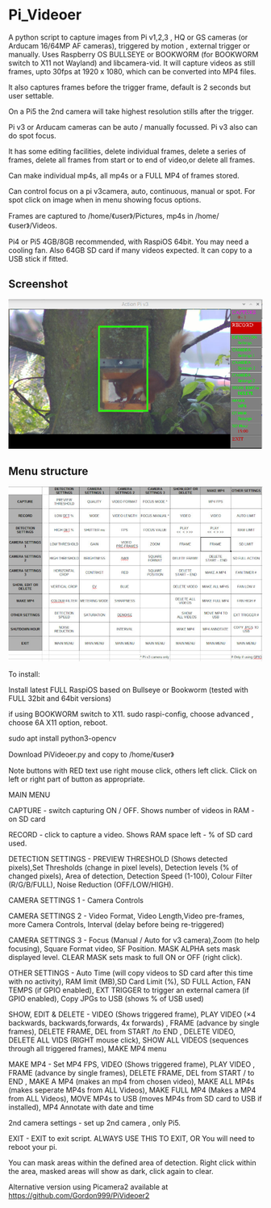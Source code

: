 # Pi_Videoer

A python script to capture images from Pi v1,2,3 , HQ or GS cameras (or Arducam 16/64MP AF cameras), triggered by motion , external trigger or manually. Uses Raspberry OS BULLSEYE or BOOKWORM (for BOOKWORM switch to X11 not Wayland) and libcamera-vid.
It will capture videos as still frames, upto 30fps at 1920 x 1080, which can be converted into MP4 files.

lt also captures frames before the trigger frame, default is 2 seconds but user settable.

On a Pi5 the 2nd camera will take highest resolution stills after the trigger.

Pi v3 or Arducam cameras can be auto / manually focussed. Pi v3 also can do spot focus.

lt has some editing facilities, delete individual frames, delete a series of frames, delete all frames from start or to end of video,or delete all frames.

Can make individual mp4s, all mp4s  or a FULL MP4 of frames stored.

Can control focus on a pi v3camera, auto, continuous,  manual or spot. For spot click on image when in menu showing focus options.

Frames are captured to /home/《user》/Pictures, mp4s in /home/《user》/Videos.

Pi4 or Pi5 4GB/8GB recommended, with RaspiOS 64bit. You may need a cooling fan. Also 64GB SD card if many videos expected. It can copy to a USB stick if fitted.

## Screenshot

![screenshot](screen002.jpg)

## Menu structure

![Menus](menus.jpg)

To install:

Install latest FULL RaspiOS based on Bullseye or Bookworm (tested with FULL 32bit and 64bit versions)

if using BOOKWORM switch to X11. sudo raspi-config, choose advanced , choose 6A X11 option, reboot.

sudo apt install python3-opencv

Download PiVideoer.py and copy to /home/《user》

Note buttons with RED text use right mouse click, others left click. Click on left or right part of button as appropriate.

MAIN MENU

CAPTURE - switch capturing ON / OFF. Shows number of videos in RAM - on SD card

RECORD  - click to capture a video. Shows RAM space left - % of SD card used.

DETECTION SETTINGS - PREVIEW THRESHOLD (Shows detected pixels),Set Thresholds (change in pixel levels), Detection levels (% of changed pixels), Area of detection, Detection Speed (1-100), Colour Filter (R/G/B/FULL), Noise Reduction (OFF/LOW/HIGH).

CAMERA SETTINGS 1 -  Camera Controls

CAMERA SETTINGS 2 - Video Format, Video Length,Video pre-frames, more Camera Controls, Interval (delay before being re-triggered)

CAMERA SETTINGS 3 -  Focus (Manual / Auto for v3 camera),Zoom (to help focusing), Square Format video, SF Position. MASK ALPHA sets mask displayed level. CLEAR MASK sets mask to full ON or OFF (right click).

OTHER SETTINGS    - Auto Time (will copy videos to SD card after this time with no activity), RAM limit (MB),SD Card Limit (%), SD FULL Action, FAN TEMPS (if GPIO enabled), EXT TRIGGER to trigger an external camera (if GPIO enabled), Copy JPGs to USB (shows % of USB used)

SHOW, EDIT & DELETE     - VIDEO (Shows triggered frame), PLAY VIDEO (×4 backwards, backwards,forwards, 4x forwards) , FRAME (advance by single frames), DELETE FRAME, DEL from START /to END , DELETE VIDEO, DELETE ALL VIDS (RIGHT mouse click), SHOW ALL VIDEOS (sequences through all triggered frames), MAKE MP4 menu

MAKE MP4  - Set MP4 FPS, VIDEO (Shows triggered frame), PLAY VIDEO , FRAME (advance by single frames), DELETE FRAME, DEL from START / to END , MAKE A MP4 (makes an mp4 from chosen video), MAKE ALL MP4s (makes seperate MP4s from ALL Videos), MAKE FULL MP4 (Makes a MP4 from ALL Videos), MOVE MP4s to USB (moves MP4s from SD card to USB if installed), MP4 Annotate with date and time

2nd camera settings - set up 2nd camera , only Pi5.

EXIT - EXIT to exit script. ALWAYS USE THIS TO EXIT, OR You will need to reboot your pi.

You can mask areas within the defined area of detection. Right click within the area, masked areas will show as dark, click again to clear.

Alternative version using Picamera2 available at https://github.com/Gordon999/PiVideoer2
